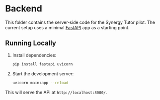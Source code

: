 # Backend

This folder contains the server-side code for the Synergy Tutor pilot. The current setup uses a minimal [FastAPI](https://fastapi.tiangolo.com/) app as a starting point.

## Running Locally

1. Install dependencies:
   ```bash
   pip install fastapi uvicorn
   ```
2. Start the development server:
   ```bash
   uvicorn main:app --reload
   ```

This will serve the API at `http://localhost:8000/`.
